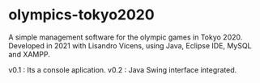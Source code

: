 #  olympics-tokyo2020

A simple management software for the olympic games in Tokyo 2020. Developed in 2021 with Lisandro Vicens, using Java, Eclipse IDE, MySQL and XAMPP.

v0.1 : Its a console aplication.
v0.2 : Java Swing interface integrated.
